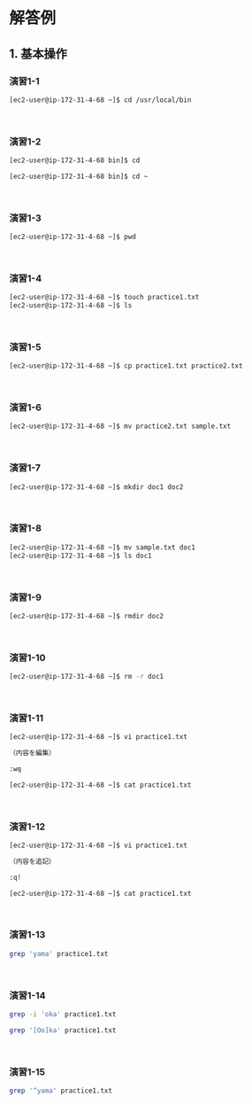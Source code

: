 # 解答例

## 1. 基本操作

### 演習1-1

```sh
[ec2-user@ip-172-31-4-68 ~]$ cd /usr/local/bin
```

<br>

### 演習1-2

```sh
[ec2-user@ip-172-31-4-68 bin]$ cd
```

```sh
[ec2-user@ip-172-31-4-68 bin]$ cd ~
```

<br>

### 演習1-3

```sh
[ec2-user@ip-172-31-4-68 ~]$ pwd
```

<br>

### 演習1-4

```sh
[ec2-user@ip-172-31-4-68 ~]$ touch practice1.txt
[ec2-user@ip-172-31-4-68 ~]$ ls
```

<br>

### 演習1-5

```sh
[ec2-user@ip-172-31-4-68 ~]$ cp practice1.txt practice2.txt
```

<br>

### 演習1-6

```sh
[ec2-user@ip-172-31-4-68 ~]$ mv practice2.txt sample.txt
```

<br>

### 演習1-7

```sh
[ec2-user@ip-172-31-4-68 ~]$ mkdir doc1 doc2
```

<br>

### 演習1-8

```sh
[ec2-user@ip-172-31-4-68 ~]$ mv sample.txt doc1
[ec2-user@ip-172-31-4-68 ~]$ ls doc1
```

<br>

### 演習1-9

```sh
[ec2-user@ip-172-31-4-68 ~]$ rmdir doc2
```

<br>

### 演習1-10

```sh
[ec2-user@ip-172-31-4-68 ~]$ rm -r doc1
```

<br>

### 演習1-11

```sh
[ec2-user@ip-172-31-4-68 ~]$ vi practice1.txt

（内容を編集）

:wq

[ec2-user@ip-172-31-4-68 ~]$ cat practice1.txt
```

<br>

### 演習1-12

```sh
[ec2-user@ip-172-31-4-68 ~]$ vi practice1.txt

（内容を追記）

:q!

[ec2-user@ip-172-31-4-68 ~]$ cat practice1.txt
```

<br>

### 演習1-13

```sh
grep 'yama' practice1.txt
```

<br>

### 演習1-14

```sh
grep -i 'oka' practice1.txt
```

```sh
grep '[Oo]ka' practice1.txt
```

<br>

### 演習1-15

```sh
grep '^yama' practice1.txt
```